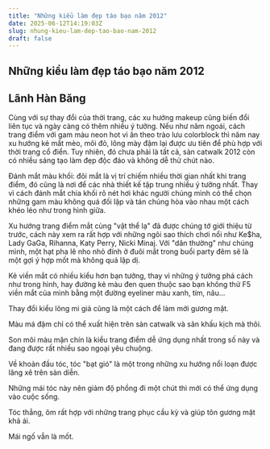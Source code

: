 ```yaml
---
title: "Những kiểu làm đẹp táo bạo năm 2012"
date: 2025-06-12T14:19:03Z
slug: nhung-kieu-lam-dep-tao-bao-nam-2012
draft: false
---
```


## Những kiểu làm đẹp táo bạo năm 2012

## Lãnh Hàn Băng

Cùng với sự thay đổi của thời trang, các xu hướng makeup cũng biến đổi liên tục và ngày càng có thêm nhiều ý tưởng. Nếu như năm ngoái, cách trang điểm với gam màu neon hot vì ăn theo trào lưu colorblock thì năm nay xu hướng kẻ mắt mèo, môi đỏ, lông mày đậm lại được ưu tiên để phù hợp với thời trang cổ điển. Tuy nhiên, đó chưa phải là tất cả, sàn catwalk 2012 còn có nhiều sáng tạo làm đẹp độc đáo và không dễ thử chút nào.

Đánh mắt màu khối: đôi mắt là vị trí chiếm nhiều thời gian nhất khi trang điểm, đó cũng là nơi để các nhà thiết kế tập trung nhiều ý tưởng nhất. Thay vì cách đánh mắt chia khối rõ nét hơi khác người chúng mình có thể chọn những gam màu không quá đối lập và tán chúng hòa vào nhau một cách khéo léo như trong hình giữa.

Xu hướng trang điểm mắt cùng "vật thể lạ" đã được chúng tớ giới thiệu từ trước, cách này xem ra rất hợp với những ngôi sao thích chơi nổi như Ke$ha, Lady GaGa, Rihanna, Katy Perry, Nicki Minaj. Với "dân thường" như chúng mình, một hạt pha lê nho nhỏ đính ở đuôi mắt trong buổi party đêm sẽ là một gợi ý hợp mốt mà không quá lập dị.

Kẻ viền mắt có nhiều kiểu hơn bạn tưởng, thay vì những ý tưởng phá cách như trong hình, hay đường kẻ màu đen quen thuộc sao bạn không thử F5 viền mắt của mình bằng một đường eyeliner màu xanh, tím, nâu...

Thay đổi kiểu lông mi giả cũng là một cách để làm mới gương mặt.

Màu má đậm chỉ có thể xuất hiện trên sàn catwalk và sân khấu kịch mà thôi.

Son môi màu mận chín là kiểu trang điểm dễ ứng dụng nhất trong số này và đang được rất nhiều sao ngoại yêu chuộng.

Về khoản đầu tóc, tóc "bạt gió" là một trong những xu hướng nổi loạn được lăng xê trên sàn diễn.

Những mái tóc này nên giảm độ phồng đi một chút thì mới có thể ứng dụng vào cuộc sống.

Tóc thẳng, ôm rất hợp với những trang phục cầu kỳ và giúp tôn gương mặt khả ái.

Mái ngố vẫn là mốt.